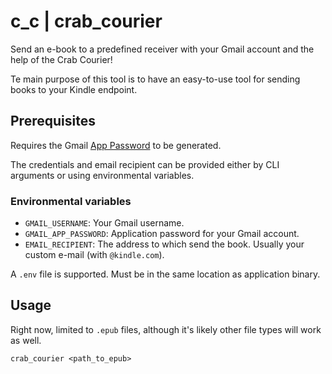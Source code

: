 # c_c | crab_courier

Send an e-book to a predefined receiver with your Gmail account and the help of the Crab Courier!

Te main purpose of this tool is to have an easy-to-use tool for sending books to your Kindle endpoint.

## Prerequisites

Requires the Gmail [App Password](https://myaccount.google.com/apppasswords) to be generated.

The credentials and email recipient can be provided either by CLI arguments or using environmental variables.

### Environmental variables

- `GMAIL_USERNAME`: Your Gmail username.
- `GMAIL_APP_PASSWORD`: Application password for your Gmail account.
- `EMAIL_RECIPIENT`: The address to which send the book. Usually your custom e-mail (with `@kindle.com`).

A `.env` file is supported. Must be in the same location as application binary.

## Usage

Right now, limited to `.epub` files, although it's likely other file types will work as well.

```shell
crab_courier <path_to_epub>
```